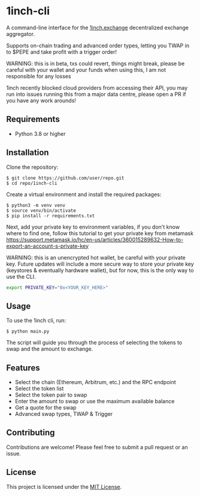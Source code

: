 

# 1inch-cli

A command-line interface for the [1inch.exchange](https://1inch.exchange/) decentralized exchange aggregator.

Supports on-chain trading and advanced order types, letting you TWAP in to $PEPE and take profit with a trigger order!

WARNING: this is in beta, txs could revert, things might break, please be careful with your wallet and your funds when using this, I am not responsible for any losses

1inch recently blocked cloud providers from accessing their API, you may run into issues running this from a major data centre, please open a PR if you have any work arounds!

## Requirements

* Python 3.8 or higher

## Installation

Clone the repository:

```
$ git clone https://github.com/user/repo.git
$ cd repo/1inch-cli
```

Create a virtual environment and install the required packages:

```
$ python3 -m venv venv
$ source venv/bin/activate
$ pip install -r requirements.txt
```

Next, add your private key to environment variables, if you don't know where to find one, follow this tutorial to get your private key from metamask https://support.metamask.io/hc/en-us/articles/360015289632-How-to-export-an-account-s-private-key

WARNING: this is an unencrypted hot wallet, be careful with your private key. Future updates will include a more secure way to store your private key (keystores & eventually hardware wallet), but for now, this is the only way to use the CLI.
```bash
export PRIVATE_KEY="0x<YOUR_KEY_HERE>"
```

## Usage

To use the 1inch cli, run:

```
$ python main.py
```

The script will guide you through the process of selecting the tokens to swap and the amount to exchange. 

## Features

* Select the chain (Ethereum, Arbitrum, etc.) and the RPC endpoint
* Select the token list
* Select the token pair to swap
* Enter the amount to swap or use the maximum available balance
* Get a quote for the swap
* Advanced swap types, TWAP & Trigger

## Contributing

Contributions are welcome! Please feel free to submit a pull request or an issue.

## License

This project is licensed under the [MIT License](https://opensource.org/licenses/MIT).

